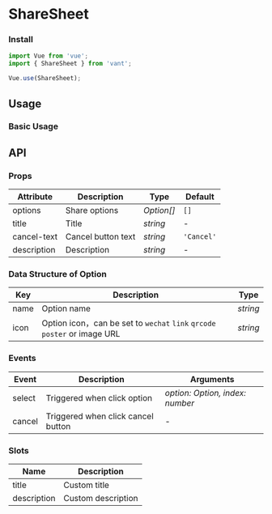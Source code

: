 # ShareSheet

### Install

```js
import Vue from 'vue';
import { ShareSheet } from 'vant';

Vue.use(ShareSheet);
```

## Usage

### Basic Usage

## API

### Props

| Attribute | Description | Type | Default |
|------|------|------|------|
| options | Share options | *Option[]* | `[]` |
| title | Title | *string* | - |
| cancel-text | Cancel button text | *string* | `'Cancel'` |
| description | Description | *string* | - |

### Data Structure of Option

| Key | Description | Type |
|------|------|------|
| name | Option name | *string* |
| icon | Option icon，can be set to `wechat` `link` `qrcode` `poster` or image URL | *string* |

### Events

| Event | Description | Arguments |
|------|------|------|
| select | Triggered when click option | *option: Option, index: number* |
| cancel | Triggered when click cancel button | - |

### Slots

| Name | Description |
|------|------|
| title | Custom title |
| description | Custom description |
